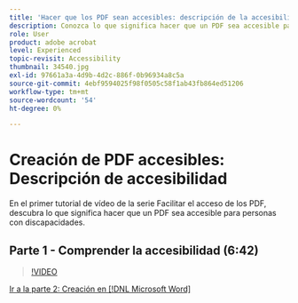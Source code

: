 ```yaml
---
title: 'Hacer que los PDF sean accesibles: descripción de la accesibilidad'
description: Conozca lo que significa hacer que un PDF sea accesible para personas con discapacidades
role: User
product: adobe acrobat
level: Experienced
topic-revisit: Accessibility
thumbnail: 34540.jpg
exl-id: 97661a3a-4d9b-4d2c-886f-0b96934a8c5a
source-git-commit: 4ebf9594025f98f0505c58f1ab43fb864ed51206
workflow-type: tm+mt
source-wordcount: '54'
ht-degree: 0%

---
```


# Creación de PDF accesibles: Descripción de accesibilidad

En el primer tutorial de vídeo de la serie Facilitar el acceso de los PDF, descubra lo que significa hacer que un PDF sea accesible para personas con discapacidades.

## Parte 1 - Comprender la accesibilidad (6:42)

>[!VIDEO](https://video.tv.adobe.com/v/34540?quality=12&learn=on&hidetitle=true)

[Ir a la parte 2: Creación en [!DNL Microsoft Word]](authoring-in-word.md)